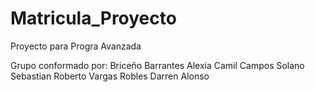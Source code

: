 # Matricula_Proyecto
Proyecto para Progra Avanzada

Grupo conformado por:
Briceño Barrantes Alexia Camil
Campos Solano Sebastian Roberto
Vargas Robles Darren Alonso
